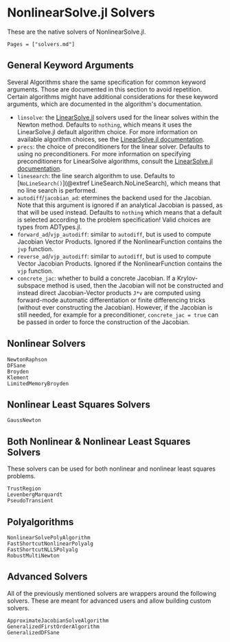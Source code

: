 # NonlinearSolve.jl Solvers

These are the native solvers of NonlinearSolve.jl.

```@index
Pages = ["solvers.md"]
```

## General Keyword Arguments

Several Algorithms share the same specification for common keyword arguments. Those are
documented in this section to avoid repetition. Certain algorithms might have additional
considerations for these keyword arguments, which are documented in the algorithm's
documentation.

  - `linsolve`: the [LinearSolve.jl](https://github.com/SciML/LinearSolve.jl) solvers used
    for the linear solves within the Newton method. Defaults to `nothing`, which means it
    uses the LinearSolve.jl default algorithm choice. For more information on available
    algorithm choices, see the
    [LinearSolve.jl documentation](https://docs.sciml.ai/LinearSolve/stable/).
  - `precs`: the choice of preconditioners for the linear solver. Defaults to using no
    preconditioners. For more information on specifying preconditioners for LinearSolve
    algorithms, consult the
    [LinearSolve.jl documentation](https://docs.sciml.ai/LinearSolve/stable/).
  - `linesearch`: the line search algorithm to use. Defaults to [`NoLineSearch()`](@extref LineSearch.NoLineSearch),
    which means that no line search is performed.
  - `autodiff`/`jacobian_ad`: etermines the backend used for the Jacobian. Note that this
    argument is ignored if an analytical Jacobian is passed, as that will be used instead.
    Defaults to `nothing` which means that a default is selected according to the problem
    specification! Valid choices are types from ADTypes.jl.
  - `forward_ad`/`vjp_autodiff`: similar to `autodiff`, but is used to compute Jacobian
    Vector Products. Ignored if the NonlinearFunction contains the `jvp` function.
  - `reverse_ad`/`vjp_autodiff`: similar to `autodiff`, but is used to compute Vector
    Jacobian Products. Ignored if the NonlinearFunction contains the `vjp` function.
  - `concrete_jac`: whether to build a concrete Jacobian. If a Krylov-subspace method is
    used, then the Jacobian will not be constructed and instead direct Jacobian-Vector
    products `J*v` are computed using forward-mode automatic differentiation or finite
    differencing tricks (without ever constructing the Jacobian). However, if the Jacobian
    is still needed, for example for a preconditioner, `concrete_jac = true` can be passed
    in order to force the construction of the Jacobian.

## Nonlinear Solvers

```@docs
NewtonRaphson
DFSane
Broyden
Klement
LimitedMemoryBroyden
```

## Nonlinear Least Squares Solvers

```@docs
GaussNewton
```

## Both Nonlinear & Nonlinear Least Squares Solvers

These solvers can be used for both nonlinear and nonlinear least squares problems.

```@docs
TrustRegion
LevenbergMarquardt
PseudoTransient
```

## Polyalgorithms

```@docs
NonlinearSolvePolyAlgorithm
FastShortcutNonlinearPolyalg
FastShortcutNLLSPolyalg
RobustMultiNewton
```

## Advanced Solvers

All of the previously mentioned solvers are wrappers around the following solvers. These
are meant for advanced users and allow building custom solvers.

```@docs
ApproximateJacobianSolveAlgorithm
GeneralizedFirstOrderAlgorithm
GeneralizedDFSane
```
